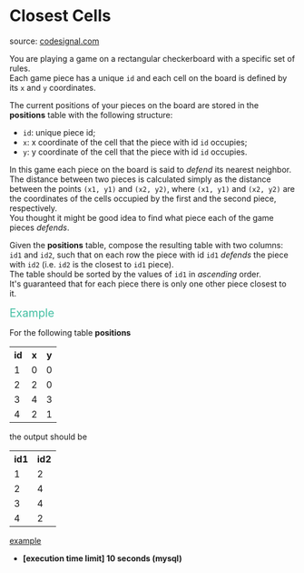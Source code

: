 <h1>Closest Cells</h1>
<p>source: <a href="https://www.codesignal.com/">codesignal.com</a>
<div><p>You are playing a game on a rectangular checkerboard with a specific set of rules.<br>
Each game piece has a unique <code>id</code> and each cell on the board is defined by its <code>x</code> and <code>y</code> coordinates.</p>
<p>The current positions of your pieces on the board are stored in the <strong>positions</strong> table with the following structure:</p>
<ul>
<li><code>id</code>: unique piece id;</li>
<li><code>x</code>: x coordinate of the cell that the piece with id <code>id</code> occupies;</li>
<li><code>y</code>: y coordinate of the cell that the piece with id <code>id</code> occupies.</li>
</ul>
<p>In this game each piece on the board is said to <em>defend</em> its nearest neighbor. The distance between two pieces is calculated simply as the distance between the points <code>(x1, y1)</code> and <code>(x2, y2)</code>, where <code>(x1, y1)</code> and <code>(x2, y2)</code> are the coordinates of the cells occupied by the first and the second piece, respectively.<br>
You thought it might be good idea to find what piece each of the game pieces <em>defends</em>.</p>
<p>Given the <strong>positions</strong> table, compose the resulting table with two columns: <code>id1</code> and <code>id2</code>, such that on each row the piece with id <code>id1</code> <em>defends</em> the piece with <code>id2</code> (i.e. <code>id2</code> is the closest to <code>id1</code> piece).<br>
The table should be sorted by the values of <code>id1</code> in <em>ascending</em> order.<br>
It's guaranteed that for each piece there is only one other piece closest to it.</p>
<p><span style="color:#44BFA3;font-size:1.4em">Example</span></p>
<p>For the following table <strong>positions</strong></p>
<table>
<tbody><tr>
<th>id</th>
<th>x</th>
<th>y</th>
</tr>
<tr>
  <td>1</td>
  <td>0</td>
  <td>0</td>
</tr>
<tr>
  <td>2</td>
  <td>2</td>
  <td>0</td>
</tr>
<tr>
  <td>3</td>
  <td>4</td>
  <td>3</td>
</tr>
<tr>
  <td>4</td>
  <td>2</td>
  <td>1</td>
</tr>
</tbody></table>
<p>the output should be</p>
<table>
<tbody><tr>
<th>id1</th>
<th>id2</th>
</tr>
<tr>
  <td>1</td>
  <td>2</td>
</tr>
<tr>
  <td>2</td>
  <td>4</td>
</tr>
<tr>
  <td>3</td>
  <td>4</td>
</tr>
<tr>
  <td>4</td>
  <td>2</td>
</tr>
</tbody></table>
<p><a href="https://codesignal.s3.amazonaws.com/tasks/closestCells/img/example.png?_tm=1551432935179">example</a></p>
<ul>
<li><strong>[execution time limit] 10 seconds (mysql)</strong></li>
</ul>
</div>
